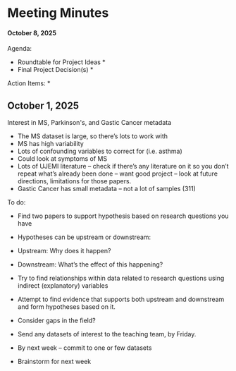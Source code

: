 # Meeting Minutes

#### October 8, 2025 ####

Agenda:
* Roundtable for Project Ideas
  *
* Final Project Decision(s)
  *
  
Action Items:
* 

## October 1, 2025

Interest in MS, Parkinson's, and Gastic Cancer metadata
- The MS dataset is large, so there’s lots to work with
-	MS has high variability
-	Lots of confounding variables to correct for (i.e. asthma)
-	Could look at symptoms of MS 
-	Lots of UJEMI literature – check if there’s any literature on it so you don’t repeat what’s already been done – want good project – look at future directions, limitations for those papers.
- Gastic Cancer has small metadata – not a lot of samples (311)

To do:

- Find two papers to support hypothesis based on research questions you have

- Hypotheses can be upstream or downstream:
- Upstream: Why does it happen?
- Downstream: What’s the effect of this happening?
- Try to find relationships within data related to research questions using indirect (explanatory) variables
- Attempt to find evidence that supports both upstream and downstream and form hypotheses based on it.
- Consider gaps in the field?

-	Send any datasets of interest to the teaching team, by Friday.
  
-	By next week – commit to one or few datasets
  
-	Brainstorm for next week
